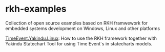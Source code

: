 # rkh-examples
Collection of open source examples based on RKH framwework for embedded systems development on Windows, Linux and other platforms

[TimeEvent.Yakindu.Linux](timeEvt.yakindu.linux/README.md): How to use the RKH framework together with Yakindu Statechart Tool for using Time Event´s in statecharts models.
